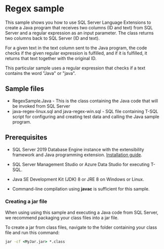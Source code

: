 # Regex sample

This sample shows you how to use SQL Server Language Extensions to create a Java program that receives two columns (ID and text) from SQL Server and a regular expression as an input parameter. The class returns two columns back to SQL Server (ID and text).

For a given text in the text column sent to the Java program, the code checks if the given regular expression is fulfilled, and if it is fulfilled, it returns that text together with the original ID.

This particular sample uses a regular expression that checks if a text contains the word "Java" or "java".

## Sample files

* RegexSample.Java - This is the class containing the Java code that will be invoked from SQL Server
* java-regex-linux.sql and java-regex-win.sql - SQL file containing T-SQL script for configuring and creating test data and calling the Java sample program.

## Prerequisites

+ SQL Server 2019 Database Engine instance with the extensibility framework and Java programming extension. [Installation guide](https://docs.microsoft.com/en-us/sql/language-extensions/install/install-sql-server-language-extensions-on-windows?view=sqlallproducts-allversions). 

+ SQL Server Management Studio or Azure Data Studio for executing T-SQL.

+ Java SE Development Kit (JDK) 8 or JRE 8 on Windows or Linux.

+ Command-line compilation using **javac** is sufficient for this sample.

### Creating a jar file

When using using this sample and executing a Java code from SQL Server, we recommend packaging your class files into a jar file.

To create a jar from class files, navigate to the folder containing your class file and run this command:

```cmd
jar -cf <MyJar.jar> *.class
```
